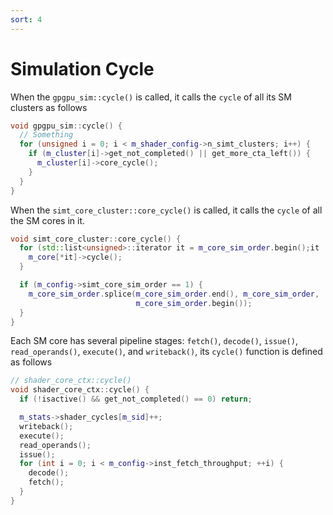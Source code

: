 ```yaml
---
sort: 4
---
```

# Simulation Cycle

When the `gpgpu_sim::cycle()` is called, it calls the `cycle` of all its SM clusters as follows
```c++
void gpgpu_sim::cycle() {
  // Something
  for (unsigned i = 0; i < m_shader_config->n_simt_clusters; i++) {
    if (m_cluster[i]->get_not_completed() || get_more_cta_left()) {
      m_cluster[i]->core_cycle();
    }
  }
}
```
When the `simt_core_cluster::core_cycle()` is called, it calls the `cycle` of all the SM cores in it.
```c++
void simt_core_cluster::core_cycle() {
  for (std::list<unsigned>::iterator it = m_core_sim_order.begin();it != m_core_sim_order.end(); ++it) {
    m_core[*it]->cycle();
  }

  if (m_config->simt_core_sim_order == 1) {
    m_core_sim_order.splice(m_core_sim_order.end(), m_core_sim_order,
                            m_core_sim_order.begin());
  }
}
```
Each SM core has several pipeline stages: `fetch()`, `decode()`, `issue()`, `read_operands()`, `execute()`, and `writeback()`, its `cycle()` function is defined as follows
```c++
// shader_core_ctx::cycle()
void shader_core_ctx::cycle() {
  if (!isactive() && get_not_completed() == 0) return;

  m_stats->shader_cycles[m_sid]++;
  writeback();
  execute();
  read_operands();
  issue();
  for (int i = 0; i < m_config->inst_fetch_throughput; ++i) {
    decode();
    fetch();
  }
}
```